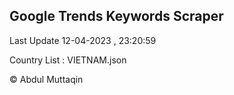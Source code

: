

## Google Trends Keywords Scraper 
 
Last Update 12-04-2023 , 23:20:59

Country List :
VIETNAM.json



© Abdul Muttaqin 
